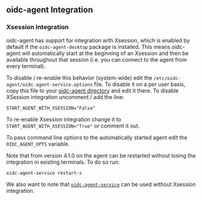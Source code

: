 ## oidc-agent Integration
### Xsession Integration
oidc-agent has support for integration with Xsession, which is enabled by
default if the `oidc-agent-desktop` package is installed. This means oidc-agent will automatically start at the beginning of an 
Xsession and then be available throughout that session (i.e. you can connect to
the agent from every terminal).

To disable / re-enable this behavior (system-wide) edit the `/etc/oidc-agent/oidc-agent-service.options` file. To disable it on a per user basis, copy this file to your [oidc-agent directory](configuration/directory.md) and edit it there.
To disable XSession integration uncomment / add the line:
```
START_AGENT_WITH_XSESSION="False"
```
To re-enable Xsession integration change it to `START_AGENT_WITH_XSESSION="True"` or comment it out.

To pass command line options to the automatically started agent edit the
`OIDC_AGENT_OPTS` variable.

Note that from version 4.1.0 on the agent can be restarted without losing the
integration in existing terminals. To do so run:
```
oidc-agent-service restart-s
```

We also want to note that
[`oidc-agent-service`](oidc-agent-service/oidc-agent-service.md) can be used without Xsession
integration.
